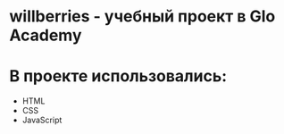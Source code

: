 # willberries - учебный проект в Glo Academy

# В проекте использовались: 
- HTML
- CSS
- JavaScript
